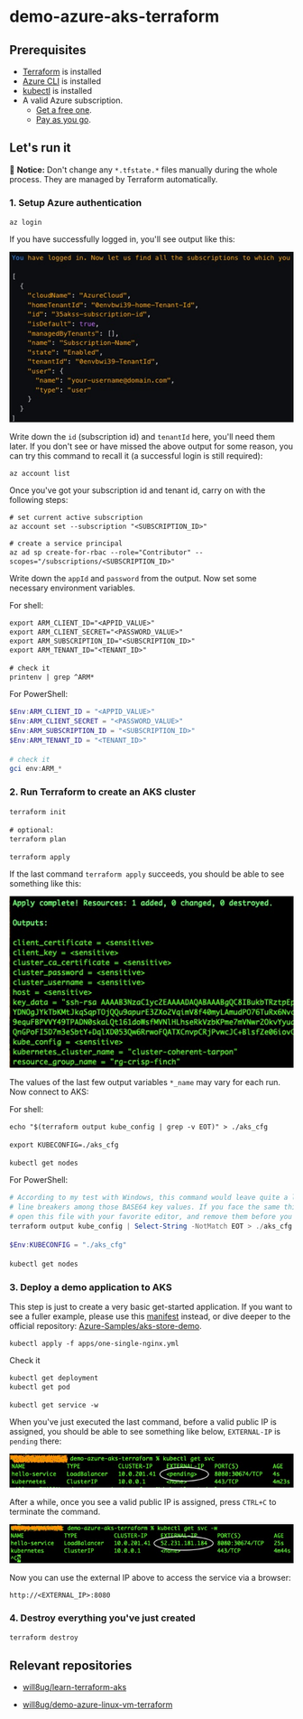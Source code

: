 # demo-azure-aks-terraform

## Prerequisites

* [Terraform](https://developer.hashicorp.com/terraform/install) is installed
* [Azure CLI](https://learn.microsoft.com/en-us/cli/azure/install-azure-cli) is installed
* [kubectl](https://kubernetes.io/releases/download/) is installed
* A valid Azure subscription.
    - [Get a free one](https://azure.microsoft.com/en-us/free/).
    - [Pay as you go](https://azure.microsoft.com/en-us/pricing/purchase-options/pay-as-you-go).

## Let's run it

:bell: **Notice:** Don't change any `*.tfstate.*` files manually during the whole process. 
They are managed by Terraform automatically.

### 1. Setup Azure authentication

```shell
az login
```

If you have successfully logged in, you'll see output like this:

![az-login-successfully](resources/az-login-successfully.jpg)

Write down the `id` (subscription id) and `tenantId` here, you'll need them later. If you don't see or have missed the above output for some reason, you can try this command to recall it (a successful login is still required):

```shell
az account list
```

Once you've got your subscription id and tenant id, carry on with the following steps:

```shell
# set current active subscription
az account set --subscription "<SUBSCRIPTION_ID>"
```

```shell
# create a service principal
az ad sp create-for-rbac --role="Contributor" --scopes="/subscriptions/<SUBSCRIPTION_ID>"
```

Write down the `appId` and `password` from the output. Now set some necessary environment variables.

For shell:

```shell
export ARM_CLIENT_ID="<APPID_VALUE>"
export ARM_CLIENT_SECRET="<PASSWORD_VALUE>"
export ARM_SUBSCRIPTION_ID="<SUBSCRIPTION_ID>"
export ARM_TENANT_ID="<TENANT_ID>"

# check it
printenv | grep ^ARM*
```

For PowerShell:

```powershell
$Env:ARM_CLIENT_ID = "<APPID_VALUE>"
$Env:ARM_CLIENT_SECRET = "<PASSWORD_VALUE>"
$Env:ARM_SUBSCRIPTION_ID = "<SUBSCRIPTION_ID>"
$Env:ARM_TENANT_ID = "<TENANT_ID>"

# check it
gci env:ARM_*
```

### 2. Run Terraform to create an AKS cluster

```shell
terraform init

# optional:
terraform plan

terraform apply
```

If the last command `terraform apply` succeeds, you should be able to see something like this:

![end-of-apply](resources/end-of-apply.jpg)

The values of the last few output variables `*_name` may vary for each run. Now connect to AKS:

For shell:

```shell
echo "$(terraform output kube_config | grep -v EOT)" > ./aks_cfg

export KUBECONFIG=./aks_cfg

kubectl get nodes
```

For PowerShell:

```powershell
# According to my test with Windows, this command would leave quite a lot annoying
# line breakers among those BASE64 key values. If you face the same thing, please
# open this file with your favorite editor, and remove them before you continue.
terraform output kube_config | Select-String -NotMatch EOT > ./aks_cfg

$Env:KUBECONFIG = "./aks_cfg"

kubectl get nodes
```

### 3. Deploy a demo application to AKS

This step is just to create a very basic get-started application. If you want to see a fuller example, 
please use this [manifest](https://github.com/Azure-Samples/aks-store-demo/blob/main/aks-store-quickstart.yaml) instead,
or dive deeper to the official repository: [Azure-Samples/aks-store-demo](https://github.com/Azure-Samples/aks-store-demo).

```shell
kubectl apply -f apps/one-single-nginx.yml
```

Check it
```shell
kubectl get deployment
kubectl get pod

kubectl get service -w
```

When you've just executed the last command, before a valid public IP is assigned, you should be able to see something 
like below, `EXTERNAL-IP` is `pending` there:

![svc-external-ip-pending](resources/svc-external-ip-pending.jpg)

After a while, once you see a valid public IP is assigned, press `CTRL+C` to terminate the command.

![svc-external-ip-available](resources/svc-external-ip-available.jpg)

Now you can use the external IP above to access the service via a browser:

```
http://<EXTERNAL_IP>:8080
```

### 4. Destroy everything you've just created
```shell
terraform destroy
```

## Relevant repositories

* [will8ug/learn-terraform-aks](https://github.com/will8ug/learn-terraform-aks)

* [will8ug/demo-azure-linux-vm-terraform](https://github.com/will8ug/demo-azure-linux-vm-terraform)
